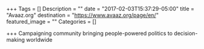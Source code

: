 +++
Tags = []
Description = ""
date = "2017-02-03T15:37:29-05:00"
title = "Avaaz.org"
destination = "https://www.avaaz.org/page/en/"
featured_image = ""
Categories = []

+++
Campaigning community bringing people-powered politics to decision-making worldwide
